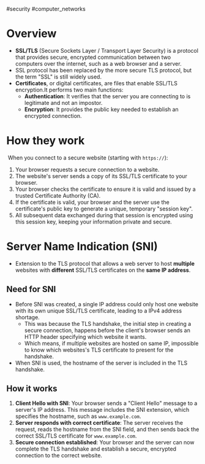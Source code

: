 #security #computer_networks 
# Overview
+ **SSL/TLS** (Secure Sockets Layer / Transport Layer Security) is a protocol that provides secure, encrypted communication between two computers over the internet, such as a web browser and a server.
+ SSL protocol has been replaced by the more secure TLS protocol, but the term "SSL" is still widely used.
+ **Certificates**, or digital certificates, are files that enable SSL/TLS encryption.It performs two main functions: 
	- **Authentication**: It verifies that the server you are connecting to is legitimate and not an impostor.
	- **Encryption**: It provides the public key needed to establish an encrypted connection.
# How they work
 When you connect to a secure website (starting with `https://`): 
1. Your browser requests a secure connection to a website.
2. The website's server sends a copy of its SSL/TLS certificate to your browser.
3. Your browser checks the certificate to ensure it is valid and issued by a trusted Certificate Authority (CA).
4. If the certificate is valid, your browser and the server use the certificate's public key to generate a unique, temporary "session key".
5. All subsequent data exchanged during that session is encrypted using this session key, keeping your information private and secure.
# Server Name Indication (SNI)
+ Extension to the TLS protocol that allows a web server to host **multiple** websites with **different** SSL/TLS certificates on the **same IP address**.
## Need for SNI
+ Before SNI was created, a single IP address could only host one website with its own unique SSL/TLS certificate, leading to a IPv4 address shortage.
	+ This was because the TLS handshake, the initial step in creating a secure connection, happens before the client's browser sends an HTTP header specifying which website it wants.
	+ Which means, if multiple websites are hosted on same IP,  impossible to know which websites's TLS certificate to present for the handshake.
+ When SNI is used, the hostname of the server is included in the TLS handshake.
## How it works
1. **Client Hello with SNI**: Your browser sends a "Client Hello" message to a server's IP address. This message includes the SNI extension, which specifies the hostname, such as `www.example.com`.
2. **Server responds with correct certificate**: The server receives the request, reads the hostname from the SNI field, and then sends back the correct SSL/TLS certificate for `www.example.com`.
3. **Secure connection established**: Your browser and the server can now complete the TLS handshake and establish a secure, encrypted connection to the correct website.
